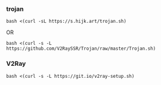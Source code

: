 ### trojan

```
bash <(curl -sL https://s.hijk.art/trojan.sh)
```

OR

```
bash <(curl -s -L https://github.com/V2RaySSR/Trojan/raw/master/Trojan.sh)
```

### V2Ray

```
bash <(curl -s -L https://git.io/v2ray-setup.sh)
```


